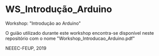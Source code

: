 # WS_Introdução_Arduino
Workshop: "Introdução ao Arduino"

O guião utilizado durante este workshop encontra-se disponível neste repositório com o nome "Workshop_Introducao_Arduino.pdf"

NEEEC-FEUP, 2019
